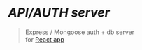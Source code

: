 # _API/AUTH server_

> Express / Mongoose auth + db server\
> for [React app](https://github.com/Senobiot/Wasterator)
